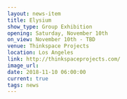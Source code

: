 ```yaml
---
layout: news-item
title: Elysium
show_type: Group Exhibition
opening: Saturday, November 10th
on_view: November 10th - TBD
venue: Thinkspace Projects
location: Los Angeles
link: http://thinkspaceprojects.com/
image_url:
date: 2018-11-10 06:00:00
current: true
tags: news
---
```

